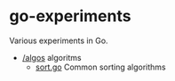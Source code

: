 # go-experiments

Various experiments in Go.

- [/algos](/algos) algoritms
    - [sort.go](/algos/sort.go) Common sorting algorithms
